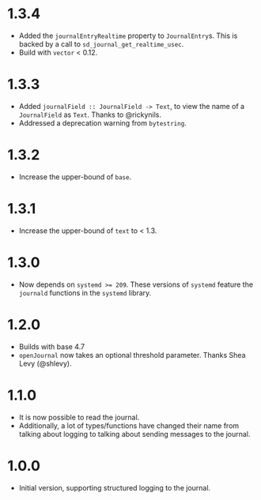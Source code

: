 # 1.3.4

* Added the `journalEntryRealtime` property to `JournalEntry`s. This is backed by a call to
  `sd_journal_get_realtime_usec`.
* Build with `vector` < 0.12.

# 1.3.3

* Added `journalField :: JournalField -> Text`, to view the name of a `JournalField` as `Text`.
  Thanks to @rickynils.
* Addressed a deprecation warning from `bytestring`.

# 1.3.2

* Increase the upper-bound of `base`.

# 1.3.1

* Increase the upper-bound of `text` to < 1.3.

# 1.3.0

* Now depends on `systemd >= 209`. These versions of `systemd` feature the
  `journald` functions in the `systemd` library.

# 1.2.0

* Builds with base 4.7
* `openJournal` now takes an optional threshold parameter. Thanks Shea Levy
  (@shlevy).

# 1.1.0

* It is now possible to read the journal.
* Additionally, a lot of types/functions have changed their name from talking
  about logging to talking about sending messages to the journal.

# 1.0.0

* Initial version, supporting structured logging to the journal.
